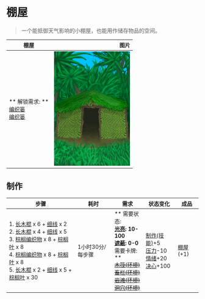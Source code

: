 # 棚屋  
> 一个能抵御天气影响的小棚屋，也能用作储存物品的空间。  
  
  棚屋  |   图片   
 ----  |  ----:   
 ** 解锁需求: **<br>[编织篓](Basket.md)<br>[编织篓](BasketPlaced.md)  |  <img decoding="async" src="Sprite/Shed.png" href="a.md" style="max-width:300px;max-height:300px;">   
  
## 制作  
步骤  |  耗时  |  需求  |  状态变化  |  成品  
----  |  ----  |  ----  |  ----  |  ----  
1. [长木棍](StickLong.md) x 6 + [细线](CordFiber.md) x 2<br>2. [长木棍](StickLong.md) x 4 + [细线](CordFiber.md) x 5<br>3. [棕榈编织物](WeavePalm.md) x 8 + [棕榈叶](PalmFronds.md) x 8<br>4. [棕榈编织物](WeavePalm.md) x 8 + [棕榈叶](PalmFronds.md) x 8<br>5. [长木棍](StickLong.md) x 2 + [细线](CordFiber.md) x 5 + [棕榈叶](PalmFronds.md) x 30  |  1小时30分/每步骤  |  ** 需要状态: **<br>[光亮](Light.md): 10-100<br>[遮蔽](Sheltered.md): 0-0<br>** 需要卡牌: **<br>~~[木筏(环境)](Env_Raft.md)~~<br>~~[畜栏(环境)](Env_Enclosure.md)~~<br>~~[岩滩(环境)](Env_Rocks.md)~~<br>~~[洞穴(环境)](Env_CaveSea.md)~~  |  [制作(技能)](Skill_Crafting.md)+5<br>[压力](Stress.md)-10<br>[情绪](Morale.md)+20<br>[决心](Determination.md)+100  |  [棚屋](ShedEntrance.md)(+1)  
